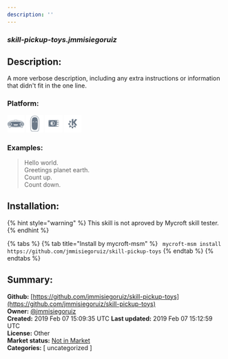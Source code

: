 ```yaml
---
description: ''
---
```


### _skill-pickup-toys.jmmisiegoruiz_  
## Description:  
A more verbose description, including any extra instructions or
information that didn't fit in the one line.  
  
  
### Platform:  
 ![Mark I](../.gitbook/assets/mark-1-icon.png)  ![Mark II](../.gitbook/assets/mark-2-icon.png)  ![Picroft](../.gitbook/assets/picroft-icon.png)  ![plasmoid](../.gitbook/assets/kde.png)   
### Examples:  
> Hello world.  
> Greetings planet earth.  
> Count up.  
> Count down.  
  
## Installation:  
{% hint style="warning" %}
This skill is not aproved by Mycroft skill tester.
{% endhint %}
    
{% tabs %}
{% tab title="Install by mycroft-msm" %}
``` mycroft-msm install https://github.com/jmmisiegoruiz/skill-pickup-toys```
{% endtab %}
  {% endtabs %}
    
## Summary:  
**Github:** [https://github.com/jmmisiegoruiz/skill-pickup-toys](https://github.com/jmmisiegoruiz/skill-pickup-toys)  
**Owner:** [@jmmisiegoruiz](https://github.com/jmmisiegoruiz)  
**Created:** 2019 Feb 07 15:09:35 UTC  **Last updated:** 2019 Feb 07 15:12:59 UTC  
**License:** Other  
**Market status:** [Not in Market](https://market.mycroft.ai/skill/)  
**Categories:** [ uncategorized ]   
